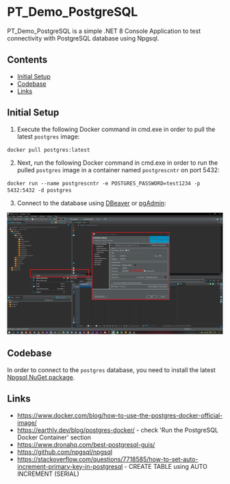 # PT_Demo_PostgreSQL
PT_Demo_PostgreSQL is a simple .NET 8 Console Application to test connectivity with PostgreSQL database using Npgsql.

## Contents

- [Initial Setup](#initial-setup)
- [Codebase](#codebase)
- [Links](#links)

## Initial Setup

1. Execute the following Docker command in cmd.exe in order to pull the latest `postgres` image:

```
docker pull postgres:latest
```

2. Next, run the following Docker command in cmd.exe in order to run the pulled `postgres` image in a container named `postgrescntr` on port 5432:

```
docker run --name postgrescntr -e POSTGRES_PASSWORD=test1234 -p 5432:5432 -d postgres
```

3. Connect to the database using [DBeaver](https://dbeaver.io/download/) or [pgAdmin](https://www.pgadmin.org/download/):

![dbeaver-scrot](./res/scrot_dbeaver_connect.png)

## Codebase

In order to connect to the `postgres` database, you need to install the latest [Npgsql NuGet package](https://www.nuget.org/packages/Npgsql/).

## Links
- https://www.docker.com/blog/how-to-use-the-postgres-docker-official-image/
- https://earthly.dev/blog/postgres-docker/ - check 'Run the PostgreSQL Docker Container' section
- https://www.dronahq.com/best-postgresql-guis/
- https://github.com/npgsql/npgsql
- https://stackoverflow.com/questions/7718585/how-to-set-auto-increment-primary-key-in-postgresql - CREATE TABLE using AUTO INCREMENT (SERIAL)